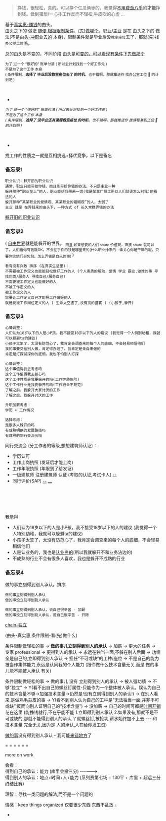 
> 挣钱，很轻松，真的。可以挣个仨瓜俩枣的，我觉得[不用费劲八乎](https://github.com/7900ms/000nottheater_deserted_systemlibrary/blob/master/supplementary/term-聊儿-这什么人啊你就往我面前塞.md)的**才能**挣到钱。做到猥琐/一心扑工作反而不轻松,牛皮吹的心虚 ...

基于[真实惠-赚钱](https://github.com/7900ms/000nottheater_deserted_systemlibrary/tree/master/small)的由头。<br>
由头之下的 做法 [随便,根据限制条件](https://ruby-china.org/notes/4055)，[(先)做哪个](https://github.com/7900ms/000nottheater_deserted_systemlibrary/blob/master/supplementary/chain-night-call.md)。职业/主业 是在 由头之下的 做法(不是[由头-冲职业去的](https://www.v2ex.com/notes/28139) 本身)，限制条件就是毕业后没`教室座位`去了，那就(先)找`办公室工位`咯。

总的由头是不变的，不同阶段 由头是[可变的，可以看现有条件下先做那个](https://github.com/7900ms/000nottheater_deserted_systemlibrary/blob/master/supplementary/chain-night-call.md)<br>

<sub>
为了 过一个 “很好的” 账单付清 ( 所以去计划找到一个好工作先 )<br>
不是为了这个工作 本身<br>
( 条件限制，<b>选择了 毕业后没教室座位去了 的时机</b>，也不错啊，那就推进作 找办公室工位 💺 的计划吧 )</sub><br><br><br>

-

<sub><i>
为了 过一个 “很好的” 账单付清 ( 所以去计划找到一个好工作先 )<br>
不是为了这个工作 本身<br>
( 条件限制，<b>选择了 没毕业还有课程教室座位 的时机</b>，也不错啊，那就推进作 找课程兼职工位 👬 的计划吧 )</i></sub><br><br><br>

-

找工作的性质之一就是互相挑选+择优竞争，以下是备忘

### 备忘录1

```
职业认识：躲开旧的职业认识
通常，职业只能带给你钱，而且能带给你钱的办法，不只是主业一种
躲开那种“职业至上”的人，职业能给我带来一切(我是某某厂员工所以人们就该怎么对我)的看法的人
躲开那种“某某职业的爱情观、某某职业的婚姻观”的人，太弱了
主业 就是 在弄钱来的由头下，一种方式 of 长久常稳弄钱的办法
```

[躲开旧的职业认识](https://www.v2ex.com/notes/28139)

### 备忘录2

( [自由世界](https://github.com/7900ms/000nottheater_deserted_systemlibrary/blob/master/supplementary/term-心理-自由世界.md)就是能躲开的世界。 <sub>而且 如果想要和人们 share 价值观，直接 share 就可以了。人们看你有钱就OK，不会在乎你的钱是哪里来的(什么职业挣来的--谁关心你是干嘛的呢，只要你给他们买包包。怎么弄钱是自己的事) </sub> )

```
看有没有兴致 排序 (在真实生活里)：
不需要被工作定义也能能轻松做好工作的人 (个人素质的帮助，爱情 学业 霸业,做难的事 寻找同类/服务人 寻找自己/服务自己)
不需要被工作定义也能做好的人
不被工作定义的人
被工作定义的人
需要让工作定义自己才能把工作做好的人
就是爱被工作岗位定义的人 ( 生命太空虚了,没有挑的盛宴 ) (小孩子,躲开)
```

### 备忘录3

```
心情调整：
人们认为18岁以下的人是小P孩，我不接受18岁以下的人的建议 (我觉得一个人特别幼稚，我就可以躲避ta的建议)
小孩子太笨了，太没有防范心了，我肯定会调查来的每个人的底细，不会轻易相信他们
我的事要交给别人做，肯定得办砸了。我肯定是亲自来做的
肯定是打探试探你的底细。我也不怕别人打探
```

```
心情调整：
这个事值得我去考虑吗
这个工作值得我去担心吗
这个工作性质是我要躲开的吗(工作性质危险)
这个工作行业是我要躲开的吗(工作行业不规范)
了解之前，我躲开大家讨厌的工作
了解之后，我躲开讨厌的工作
```

```
升职加薪考虑：
学历 + 工作情况

选择考虑：
是很多人躲开的吗
有成熟明确的发展路线吗
有成熟的同行交流会吗

```

同行交流会 (分工作者的等级,想想建筑师认证)：
- 学历认可
- 工作上岗执照 (发证后才能上岗)
- 工作年限执照 (年限到了给发证)
- 一级建筑师 注册建筑师 认证 (考取的认证,考试卡人) [--](http://ww2.flyabroadvisa.com/ass/acs.html)
- 同行评价(SAP) [--](https://www.zhihu.com/question/19849366#埃森哲是一家怎样的公司？能撸上SAP算你好运) [__](https://www.v2ex.com/t/362784#在好人队里,我从众;在坏人队里,我特立独行)

<br><br><br><br>

我觉得
- 人们认为18岁以下的人是小P孩，我不接受18岁以下的人的建议 (我觉得一个人特别幼稚，我就可以躲避ta的建议)
- 小孩子太笨了，太没有防范心了，我肯定会调查来的每个人的底细，不会轻易相信他们
- 人是认业务的，我也是[认业务的](https://github.com/7900ms/000nottheater_deserted_forfindingmore/tree/master/tech-translation)(所以我就躲开不和业务沾边的)
- 不成熟的行业不会有很多人喜欢，我也是躲开不成熟的行业



### 备忘录4
做的事立刻得到别人承认，排序
```
做的事立刻得到别人承认
做的事没立刻得到别人承认
```
```
做的事立刻得到别人承认，说自己很辛苦 - 加薪
做的事没立刻得到别人承认，说自己很辛苦 - 开除
```
[chain-独立](https://github.com/7900ms/000nottheater_deserted_systemlibrary/blob/master/supplementary/chain-意图.md#chain-独立)

(由头-真实惠,条件限制-看(先)做什么)

条件限制做轻松的事 -> **做的事儿立刻得到别人的承认** -> 加薪 -> 更大的任务 -> 专家 professional -> 更得到人的承认 => 永远在独当一面,不躲在别人后面 -> 功绩全是自己的,立即得到别人承认 -> 担任“不可或缺”的工种/座位 -> 不是自己的能力被当作集体能力,永远是认同我的个人能力 (跟你做什么技术含量无关,而是 做的事儿能不能被人承认 有关)

条件限制做轻松的事 -> 做的事儿 没有 立刻得到别人的承认 -> 被人强功绩 -> 不够“独立” -> Y(看不出自己的螺丝钉属性-只能作为一个整体被人承认。误认为自己的技术含量不够->加强技术含量->仍然是!没有立刻得到别人的承认!) -> 在别人看来,是做鸡毛蒜皮的事 -> Y(看不到别人认为自己的工种是“无法独当一面,并非不可或缺”;反而向别人证明自己的“技术含量”) -> 没加薪 -> 自己的时间可都是[时间开销](https://github.com/7900ms/000nottheater_deserted_systemlibrary/blob/master/supplementary/chain-call.md)花在这里 (能挣钱就行,不在乎能不能 1.立即得到别人承认 2.如果没有,那就不是不可或缺的,那就不能得到别人的承认,丫就螺丝钉,被抢功,薪水始终加不上去 --- 和技术含量 完全无关,因为是 人的承认,人在给你发工资)

[做的事](https://github.com/7900ms/000nottheater_deserted_systemlibrary/blob/master/supplementary/term-工作-职业评估.md)没有得到别人承认 - 我可能[来错地方](https://github.com/7900ms/000nottheater_deserted_systemlibrary/blob/master/supplementary/term-Finder-你可能来错地方了.md)了




= = = = = =

more on work

会看：<br>
得到自己的承认：能力 (库里会投三分) ------><br>
得到别人的承认：地点+时间+人+能力 (系列赛第七场 + 130平 + 库里 + 超远三分终结比赛)

理智：寻找一类问题的解法,而不是一个问题的

情感：keep things organized 仅要很少东西 东西不乱放 [-](https://github.com/7900ms/000nottheater_deserted_systemlibrary/blob/master/supplementary/chain-separating-已经合乎要求.md#light-heart)



-
